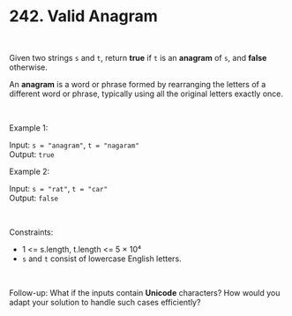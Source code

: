# 242. Valid Anagram

<br>

Given two strings `s` and `t`, return **true** if `t` is an **anagram** of `s`, and **false** otherwise.

An **anagram** is a word or phrase formed by rearranging the letters of a different word or phrase, typically using all the original letters exactly once.

<br>

Example 1:

Input: `s = "anagram"`, `t = "nagaram"` <br>
Output: `true`

Example 2:

Input: `s = "rat"`, `t = "car"` <br>
Output: `false`

<br>

Constraints:

* 1 <= s.length, t.length <= 5 × 10⁴
* `s` and `t` consist of lowercase English letters.

<br>

Follow-up:
What if the inputs contain **Unicode** characters? How would you adapt your solution to handle such cases efficiently?